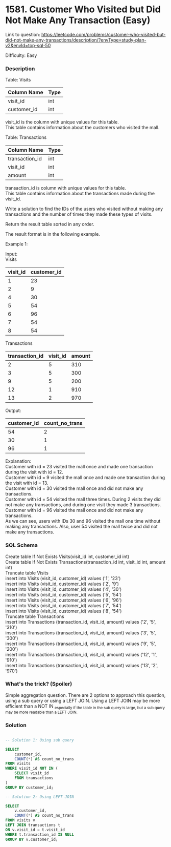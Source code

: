 # 1581. Customer Who Visited but Did Not Make Any Transaction (Easy)

Link to question: https://leetcode.com/problems/customer-who-visited-but-did-not-make-any-transactions/description/?envType=study-plan-v2&envId=top-sql-50

Difficulty: Easy

### Description

Table: Visits


| Column Name | Type    |
|-------------|---------|
| visit_id    | int     |
| customer_id | int     |

visit_id is the column with unique values for this table.\
This table contains information about the customers who visited the mall.
 

Table: Transactions


| Column Name    | Type    |
|----------------|---------|
| transaction_id | int     |
| visit_id       | int     |
| amount         | int     |

transaction_id is column with unique values for this table.\
This table contains information about the transactions made during the visit_id.
 

Write a solution to find the IDs of the users who visited without making any transactions and the number of times they made these types of visits.

Return the result table sorted in any order.

The result format is in the following example.

 

Example 1:

Input:\
Visits

| visit_id | customer_id |
|----------|-------------|
| 1        | 23          |
| 2        | 9           |
| 4        | 30          |
| 5        | 54          |
| 6        | 96          |
| 7        | 54          |
| 8        | 54          |

Transactions

| transaction_id | visit_id | amount |
|----------------|----------|--------|
| 2              | 5        | 310    |
| 3              | 5        | 300    |
| 9              | 5        | 200    |
| 12             | 1        | 910    |
| 13             | 2        | 970    |

Output: 

| customer_id | count_no_trans |
|-------------|----------------|
| 54          | 2              |
| 30          | 1              |
| 96          | 1              |

Explanation:\
Customer with id = 23 visited the mall once and made one transaction during the visit with id = 12.\
Customer with id = 9 visited the mall once and made one transaction during the visit with id = 13.\
Customer with id = 30 visited the mall once and did not make any transactions.\
Customer with id = 54 visited the mall three times. During 2 visits they did not make any transactions, and during one visit they made 3 transactions.\
Customer with id = 96 visited the mall once and did not make any transactions.\
As we can see, users with IDs 30 and 96 visited the mall one time without making any transactions. Also, user 54 visited the mall twice and did not make any transactions.



### SQL Schema
Create table If Not Exists Visits(visit_id int, customer_id int)\
Create table If Not Exists Transactions(transaction_id int, visit_id int, amount int)\
Truncate table Visits\
insert into Visits (visit_id, customer_id) values ('1', '23')\
insert into Visits (visit_id, customer_id) values ('2', '9')\
insert into Visits (visit_id, customer_id) values ('4', '30')\
insert into Visits (visit_id, customer_id) values ('5', '54')\
insert into Visits (visit_id, customer_id) values ('6', '96')\
insert into Visits (visit_id, customer_id) values ('7', '54')\
insert into Visits (visit_id, customer_id) values ('8', '54')\
Truncate table Transactions\
insert into Transactions (transaction_id, visit_id, amount) values ('2', '5', '310')\
insert into Transactions (transaction_id, visit_id, amount) values ('3', '5', '300')\
insert into Transactions (transaction_id, visit_id, amount) values ('9', '5', '200')\
insert into Transactions (transaction_id, visit_id, amount) values ('12', '1', '910')\
insert into Transactions (transaction_id, visit_id, amount) values ('13', '2', '970')

### What's the trick? (Spoiler)

Simple aggregation question. There are 2 options to approach this question, using a sub query or using a LEFT JOIN. Using a LEFT JOIN may be more efficient than a NOT IN <sub query> especially if the table in the sub query is large, but a sub query may be more readable than a LEFT JOIN.

### Solution

```sql

-- Solution 1: Using sub query

SELECT
    customer_id,
    COUNT(*) AS count_no_trans
FROM visits 
WHERE visit_id NOT IN (
    SELECT visit_id
    FROM transactions
)
GROUP BY customer_id;

-- Solution 2: Using LEFT JOIN

SELECT
    v.customer_id,
    COUNT(*) AS count_no_trans
FROM visits v
LEFT JOIN transactions t
ON v.visit_id = t.visit_id
WHERE t.transaction_id IS NULL
GROUP BY v.customer_id;
